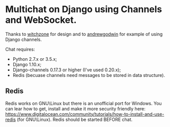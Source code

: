 # Multichat on Django using Channels and WebSocket.

Thanks to [witchzone](https://github.com/WitchZone) for design and to [andrewgodwin](https://github.com/andrewgodwin) for example of using Django channels.

Chat requires:
* Python 2.7.x or 3.5.x;
* Django 1.10.x;
* Django-channels 0.17.3 or higher (I've used 0.20.x);
* Redis (becuase channels need messages to be stored in data structure). 
## Redis
Redis works on GNU\Linux but there is an unofficial port for Windows. You can lear how to get, install and make it more security friendly here: https://www.digitalocean.com/community/tutorials/how-to-install-and-use-redis (for GNU\Linux). 
Redis should be started BEFORE chat.
